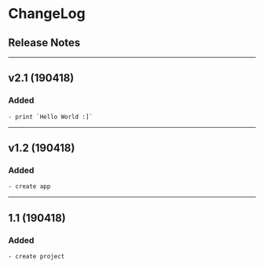 # ChangeLog
## Release Notes

---
## v2.1 (190418)
### Added
	- print `Hello World :]` 

---
## v1.2 (190418)
### Added
	- create app

---
## 1.1 (190418)
### Added
	- create project 